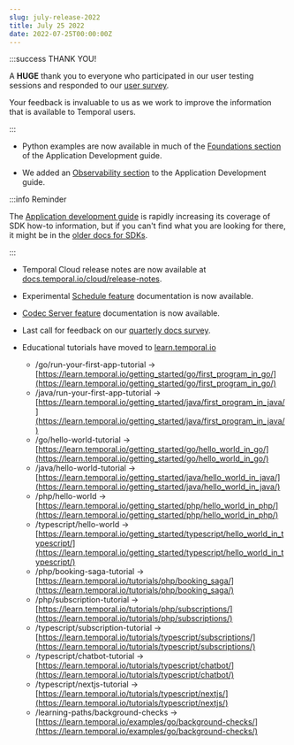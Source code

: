 ```yaml
---
slug: july-release-2022
title: July 25 2022
date: 2022-07-25T00:00:00Z
---
```


:::success THANK YOU!

A **HUGE** thank you to everyone who participated in our user testing sessions and responded to our [user survey](https://forms.gle/VWgQdPbV5qa8zJVBA).

Your feedback is invaluable to us as we work to improve the information that is available to Temporal users.

:::

- Python examples are now available in much of the [Foundations section](/application-development/foundations) of the Application Development guide.

- We added an [Observability section](/application-development/observability) to the Application Development guide.

:::info Reminder

The [Application development guide](/application-development) is rapidly increasing its coverage of SDK how-to information, but if you can't find what you are looking for there, it might be in the [older docs for SDKs](/sdks).

:::

- Temporal Cloud release notes are now available at [docs.temporal.io/cloud/release-notes](/cloud/release-notes/).

- Experimental [Schedule feature](/workflows/#schedules) documentation is now available.

- [Codec Server feature](/security/#codec-server) documentation is now available.

- Last call for feedback on our [quarterly docs survey](https://forms.gle/VWgQdPbV5qa8zJVBA).

- Educational tutorials have moved to [learn.temporal.io](https://learn.temporal.io/)
  - /go/run-your-first-app-tutorial -> [https://learn.temporal.io/getting_started/go/first_program_in_go/](https://learn.temporal.io/getting_started/go/first_program_in_go/)
  - /java/run-your-first-app-tutorial -> [https://learn.temporal.io/getting_started/java/first_program_in_java/](https://learn.temporal.io/getting_started/java/first_program_in_java/)
  - /go/hello-world-tutorial -> [https://learn.temporal.io/getting_started/go/hello_world_in_go/](https://learn.temporal.io/getting_started/go/hello_world_in_go/)
  - /java/hello-world-tutorial -> [https://learn.temporal.io/getting_started/java/hello_world_in_java/](https://learn.temporal.io/getting_started/java/hello_world_in_java/)
  - /php/hello-world -> [https://learn.temporal.io/getting_started/php/hello_world_in_php/](https://learn.temporal.io/getting_started/php/hello_world_in_php/)
  - /typescript/hello-world -> [https://learn.temporal.io/getting_started/typescript/hello_world_in_typescript/](https://learn.temporal.io/getting_started/typescript/hello_world_in_typescript/)
  - /php/booking-saga-tutorial -> [https://learn.temporal.io/tutorials/php/booking_saga/](https://learn.temporal.io/tutorials/php/booking_saga/)
  - /php/subscription-tutorial -> [https://learn.temporal.io/tutorials/php/subscriptions/](https://learn.temporal.io/tutorials/php/subscriptions/)
  - /typescript/subscription-tutorial -> [https://learn.temporal.io/tutorials/typescript/subscriptions/](https://learn.temporal.io/tutorials/typescript/subscriptions/)
  - /typescript/chatbot-tutorial -> [https://learn.temporal.io/tutorials/typescript/chatbot/](https://learn.temporal.io/tutorials/typescript/chatbot/)
  - /typescript/nextjs-tutorial -> [https://learn.temporal.io/tutorials/typescript/nextjs/](https://learn.temporal.io/tutorials/typescript/nextjs/)
  - /learning-paths/background-checks -> [https://learn.temporal.io/examples/go/background-checks/](https://learn.temporal.io/examples/go/background-checks/)
